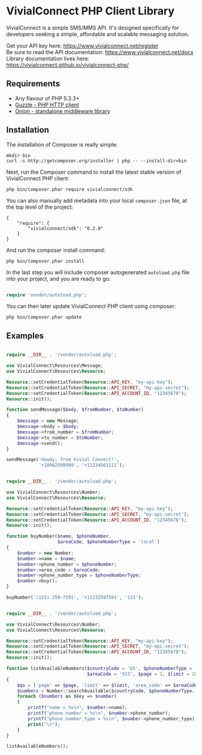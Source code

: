 # VivialConnect PHP Client Library

VivialConnect is a simple SMS/MMS API. It's designed specifically for developers seeking a simple, affordable and scalable messaging solution.

Get your API key here: https://www.vivialconnect.net/register <br>
Be sure to read the API documentation: https://www.vivialconnect.net/docs <br>
Library documentation lives here: https://vivialconnect.github.io/vivialconnect-php/


Requirements
------------

* Any flavour of PHP 5.3.3+
* [Guzzle - PHP HTTP client](https://github.com/guzzle/guzzle)
* [Onion - standalone middleware library](https://github.com/esbenp/onion)

Installation
------------

The installation of Composer is really simple:

```
mkdir bin
curl -s http://getcomposer.org/installer | php -- --install-dir=bin
```

Next, run the Composer command to install the latest stable version of VivialConnect PHP client:

```
php bin/composer.phar require vivialconnect/sdk
```

You can also manually add metadata into your local `composer.json` file, at the top level of the project:

```
{
    "require": {
        "vivialconnect/sdk": "0.2.0"
    }
}
```

And run the composer install command:

```
php bin/composer.phar install
```

In the last step you will include composer autogenerated `autoload.php` file into your project, and you are ready to go:

```php

require 'vendor/autoload.php';

```

You can then later update VivialConnect PHP client using composer:

```
php bin/composer.phar update
```

Examples
--------

```php

require __DIR__ . '/vendor/autoload.php';

use VivialConnect\Resources\Message;
use VivialConnect\Resources\Resource;

Resource::setCredentialToken(Resource::API_KEY, "my-api-key");
Resource::setCredentialToken(Resource::API_SECRET, "my-api-secret");
Resource::setCredentialToken(Resource::API_ACCOUNT_ID, "12345678");
Resource::init();

function sendMessage($body, $fromNumber, $toNumber)
{
    $message = new Message;
    $message->body = $body;
    $message->from_number = $fromNumber;
    $message->to_number = $toNumber;
    $message->send();
}

sendMessage('Howdy, from Vivial Connect!',
            '+10982599999', '+11234561111');
```

```php

require __DIR__ . '/vendor/autoload.php';

use VivialConnect\Resources\Number;
use VivialConnect\Resources\Resource;

Resource::setCredentialToken(Resource::API_KEY, "my-api-key");
Resource::setCredentialToken(Resource::API_SECRET, "my-api-secret");
Resource::setCredentialToken(Resource::API_ACCOUNT_ID, "12345678");
Resource::init();

function buyNumber($name, $phoneNumber,
                   $areaCode, $phoneNumberType = 'local')
{
    $number = new Number;
    $number->name = $name;
    $number->phone_number = $phoneNumber;
    $number->area_code = $areaCode;
    $number->phone_number_type = $phoneNumberType;
    $number->buy();
}

buyNumber('(123) 259-7591', '+11232597591', '123');

```

```php

require __DIR__ . '/vendor/autoload.php';

use VivialConnect\Resources\Number;
use VivialConnect\Resources\Resource;

Resource::setCredentialToken(Resource::API_KEY, "my-api-key");
Resource::setCredentialToken(Resource::API_SECRET, "my-api-secret");
Resource::setCredentialToken(Resource::API_ACCOUNT_ID, "12345678");
Resource::init();

function listAvailableNumbers($countryCode = 'US', $phoneNumberType = 'local',
                              $areaCode = '913', $page = 1, $limit = 20)
{
    $qs = ['page' => $page, 'limit' => $limit, 'area_code' => $areaCode];
    $numbers = Number::searchAvailable($countryCode, $phoneNumberType, $qs);
    foreach ($numbers as $key => $number)
    {
        printf("name = %s\n", $number->name);
        printf("phone_number = %s\n", $number->phone_number);
        printf("phone_number_type = %s\n", $number->phone_number_type);
        print("\n");
    }
}

listAvailableNumbers();
```
